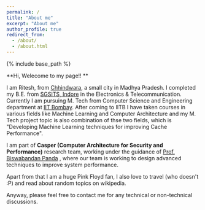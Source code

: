 ```yaml
---
permalink: /
title: "About me"
excerpt: "About me"
author_profile: true
redirect_from: 
  - /about/
  - /about.html
---
```


{% include base_path %}



**Hi, Welecome to my page!! **

I am Ritesh, from [Chhindwara](https://en.wikipedia.org/wiki/Chhindwara), a small city in Madhya Pradesh. I completed my B.E. from [SGSITS, Indore](http://www.sgsits.ac.in/) in the Electronics & Telecommunication. Currently I am pursuing M. Tech from Computer Science and Engineering department at [IIT Bombay](https://www.iitb.ac.in/). After coming to IITB I have taken courses in various fields like Machine Learning and Computer Architecture and my M. Tech project topic is also combination of thse two fields, which is  "Developing Machine Learning techniques for improving Cache Performance".

I am part of **Casper (Computer Architecture for Security and Performance)** research team, working under the guidance of [Prof. Biswabandan Panda](https://www.cse.iitb.ac.in/~biswa/) , where our team is working to design advanced techniques to improve system performance.  

Apart from that I am a huge Pink Floyd fan, I also love to travel (who doesn't :P) and read about random topics on wikipedia. 

Anyway, please feel free to contact me for any technical or non-technical discussions. 
